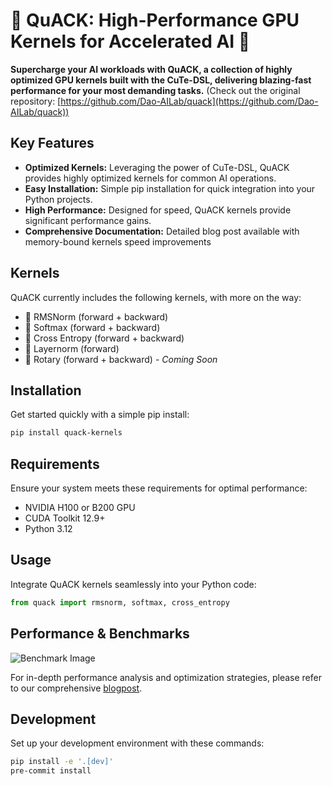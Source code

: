 # 🦆 QuACK: High-Performance GPU Kernels for Accelerated AI 🦆

**Supercharge your AI workloads with QuACK, a collection of highly optimized GPU kernels built with the CuTe-DSL, delivering blazing-fast performance for your most demanding tasks.** (Check out the original repository: [https://github.com/Dao-AILab/quack](https://github.com/Dao-AILab/quack))

## Key Features

*   **Optimized Kernels:** Leveraging the power of CuTe-DSL, QuACK provides highly optimized kernels for common AI operations.
*   **Easy Installation:** Simple pip installation for quick integration into your Python projects.
*   **High Performance:** Designed for speed, QuACK kernels provide significant performance gains.
*   **Comprehensive Documentation:** Detailed blog post available with memory-bound kernels speed improvements

## Kernels

QuACK currently includes the following kernels, with more on the way:

*   🦆 RMSNorm (forward + backward)
*   🦆 Softmax (forward + backward)
*   🦆 Cross Entropy (forward + backward)
*   🦆 Layernorm (forward)
*   🦆 Rotary (forward + backward) - *Coming Soon*

## Installation

Get started quickly with a simple pip install:

```bash
pip install quack-kernels
```

## Requirements

Ensure your system meets these requirements for optimal performance:

*   NVIDIA H100 or B200 GPU
*   CUDA Toolkit 12.9+
*   Python 3.12

## Usage

Integrate QuACK kernels seamlessly into your Python code:

```python
from quack import rmsnorm, softmax, cross_entropy
```

## Performance & Benchmarks

![Benchmark Image](media/bf16_kernel_benchmarks_single_row.svg)

For in-depth performance analysis and optimization strategies, please refer to our comprehensive [blogpost](media/2025-07-10-membound-sol.md).

## Development

Set up your development environment with these commands:

```bash
pip install -e '.[dev]'
pre-commit install
```